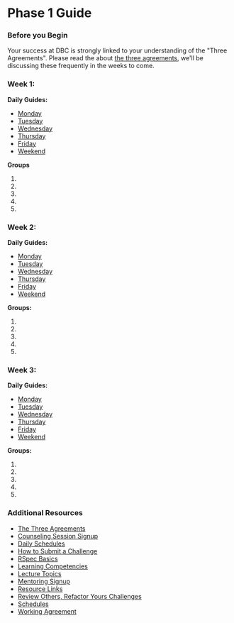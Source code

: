 # Phase 1 Guide

### Before you Begin

Your success at DBC is strongly linked to your understanding of the "Three Agreements". Please read the about [the three agreements](resources/three-agreements.md), we'll be discussing these frequently in the weeks to come.

### Week 1:
**Daily Guides:**

- [Monday](week-1/monday.md)
- [Tuesday](week-1/tuesday.md)
- [Wednesday](week-1/wednesday.md)
- [Thursday](week-1/thursday.md)
- [Friday](week-1/friday.md)
- [Weekend](week-1/weekend.md)

**Groups**

1.
2.
3.
4.
5.

### Week 2:
**Daily Guides:**

- [Monday](week-2/monday.md)
- [Tuesday](week-2/tuesday.md)
- [Wednesday](week-2/wednesday.md)
- [Thursday](week-2/thursday.md)
- [Friday](week-2/friday.md)
- [Weekend](week-2/weekend.md)

**Groups:**

1.
2.
3.
4.
5.

### Week 3:
**Daily Guides:**

- [Monday](week-3/monday.md)
- [Tuesday](week-3/tuesday.md)
- [Wednesday](week-3/wednesday.md)
- [Thursday](week-3/thursday.md)
- [Friday](week-3/friday.md)
- [Weekend](week-3/weekend.md)

**Groups:**

1.
2.
3.
4.
5.

### Additional Resources
* [The Three Agreements](resources/three-agreements.md)
* [Counseling Session Signup](https://docs.google.com/a/devbootcamp.com/spreadsheet/ccc?key=0AkUBwMuwpfpvdFctWEpQNEdUank0dndENVhWMHhWbmc#gid=0)
* [Daily Schedules](resources/daily_schedules.md)
* [How to Submit a Challenge](resources/how-to-submit.md)
* [RSpec Basics](resources/rspec)
* [Learning Competencies](resources/competencies.md)
* [Lecture Topics](resources/lectures.md)
* [Mentoring Signup](http://mentoring.devbootcamp.com/)
* [Resource Links](resources/resources.md)
* [Review Others, Refactor Yours Challenges](https://github.com/fireflies-2014/review-others-refactor-yours-challenge)
* [Schedules](resources/schedule.md)
* [Working Agreement](resources/working-agreement.md)
